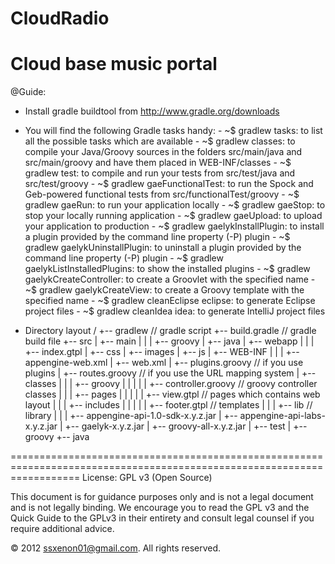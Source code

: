 CloudRadio
========================================================================================================================
Cloud base music portal
========================================================================================================================
 @Guide:

 - Install gradle buildtool from  http://www.gradle.org/downloads
 - You will find the following Gradle tasks handy:
       -  ~$ gradlew tasks: to list all the possible tasks which are available
       -  ~$ gradlew classes: to compile your Java/Groovy sources in the folders src/main/java and src/main/groovy and have them placed in WEB-INF/classes
       -  ~$ gradlew test: to compile and run your tests from src/test/java and src/test/groovy
       -  ~$ gradlew gaeFunctionalTest: to run the Spock and Geb-powered functional tests from src/functionalTest/groovy
       -  ~$ gradlew gaeRun: to run your application locally
       -  ~$ gradlew gaeStop: to stop your locally running application
       -  ~$ gradlew gaeUpload: to upload your application to production
       -  ~$ gradlew gaelykInstallPlugin: to install a plugin provided by the command line property (-P) plugin
       -  ~$ gradlew gaelykUninstallPlugin: to uninstall a plugin provided by the command line property (-P) plugin
       -  ~$ gradlew gaelykListInstalledPlugins: to show the installed plugins
       -  ~$ gradlew gaelykCreateController<ControllerName>: to create a Groovlet with the specified name
       -  ~$ gradlew gaelykCreateView<ViewName>: to create a Groovy template with the specified name
       -  ~$ gradlew cleanEclipse eclipse: to generate Eclipse project files
       -  ~$ gradlew cleanIdea idea: to generate IntelliJ project files

 - Directory layout
            /
            +-- gradlew       // gradle script
            +-- build.gradle  // gradle build file
            +-- src
                |
                +-- main
                |   |
                |   +-- groovy
                |   +-- java
                |   +-- webapp
                |       |
                |       +-- index.gtpl
                |       +-- css
                |       +-- images
                |       +-- js
                |       +-- WEB-INF
                |           |
                |           +-- appengine-web.xml
                |           +-- web.xml
                |           +-- plugins.groovy      // if you use plugins
                |           +-- routes.groovy       // if you use the URL mapping system
                |           +-- classes
                |           |
                |           +-- groovy
                |           |    |
                |           |    +-- controller.groovy    // groovy controller classes
                |           |
                |           +-- pages
                |           |    |
                |           |    +-- view.gtpl           // pages which contains web layout
                |           |
                |           +-- includes
                |           |    |
                |           |    +-- footer.gtpl         // templates
                |           |
                |           +-- lib                      // library
                |               |
                |               +-- appengine-api-1.0-sdk-x.y.z.jar
                |               +-- appengine-api-labs-x.y.z.jar
                |               +-- gaelyk-x.y.z.jar
                |               +-- groovy-all-x.y.z.jar
                |
                +-- test
                    |
                    +-- groovy
                    +-- java

========================================================================================================================
License: GPL v3  (Open Source)

This document is for guidance purposes only and is not a legal document and is not legally binding.
We encourage you to read the GPL v3 and the Quick Guide to the GPLv3 in their entirety and consult legal counsel if you require additional advice.


© 2012 ssxenon01@gmail.com. All rights reserved.